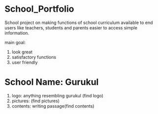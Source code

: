 # School_Portfolio
School project on making functions of school curriculum available to end users like teachers, students and parents easier to access simple information. 


main goal:
  1. look great
  2. satisfactory functions
  3. user friendly



# School Name: Gurukul
1. logo: anything resembling gurukul (find logo)
2. pictures: (find pictures)
3. contents: writing passage(find contents) 



